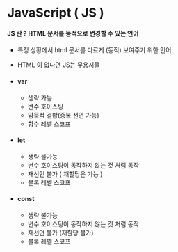 # JavaScript ( JS )

#### JS 란 ? HTML 문서를 동적으로 변경할 수 있는 언어

- 특정 상황에서 html 문서를 다르게 (동적) 보여주기 위한 언어
- HTML 이 없다면 JS는 무용지물



- #### var

  - 생략 가능
  - 변수 호이스팅
  - 암묵적 결합(중복 선언 가능)
  - 함수 레벨 스코프

- #### let

  - 생략 불가능
  - 변수 호이스팅이 동작하지 않는 것 처럼 동작
  - 재선언 불가 ( 재할당은 가능 )
  - 블록 레벨 스코프

- #### const 

  - 생략 불가능
  - 변수 호이스팅이 동작하지 않는 것 처럼 동작
  - 재선언 불가 (재할당 불가)
  - 블록 레벨 스코프